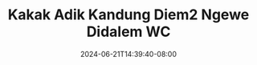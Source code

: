 --- 
title: "Kakak Adik Kandung Diem2 Ngewe Didalem WC"
description: "download   Kakak Adik Kandung Diem2 Ngewe Didalem WC instagram durasi panjang terbaru"
date: 2024-06-21T14:39:40-08:00
file_code: "uj6qctyurkzd"
draft: false
cover: "y6no66sq5qmiuvrb.jpg"
tags: ["Kakak", "Adik", "Kandung", "Ngewe", "Didalem", "bokep-indo", "bokep-viral", "bokep-ig"]
length: 255
fld_id: "1390190"
foldername: "093"
categories: ["093"]
views: 915
---